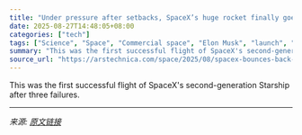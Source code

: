 ```yaml
---
title: "Under pressure after setbacks, SpaceX’s huge rocket finally goes the distance"
date: 2025-08-27T14:48:05+08:00
categories: ["tech"]
tags: ["Science", "Space", "Commercial space", "Elon Musk", "launch", "spacex", "Starbase", "starship", "starship flight 10", "super heavy"]
summary: "This was the first successful flight of SpaceX's second-generation Starship after three failures."
source_url: "https://arstechnica.com/space/2025/08/spacex-bounces-back-with-a-starship-test-flight-that-ended-on-a-buoyant-note/"
---
```


This was the first successful flight of SpaceX's second-generation Starship after three failures.

---

*来源: [原文链接](https://arstechnica.com/space/2025/08/spacex-bounces-back-with-a-starship-test-flight-that-ended-on-a-buoyant-note/)*
